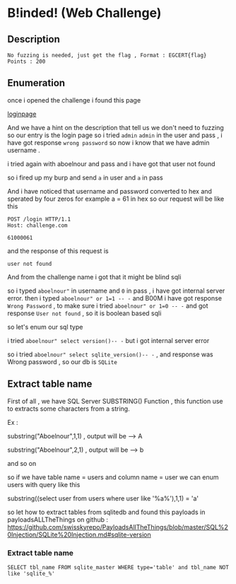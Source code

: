 # B!inded! (Web Challenge)

## Description 

```
No fuzzing is needed, just get the flag , Format : EGCERT{flag}
Points : 200

```

## Enumeration 
 
once i opened the challenge i found this page 

[loginpage](login-page-photo)

And we have a hint on the description that tell us we don't need to fuzzing so our entry is the login page 
so i tried ```admin``` ```admin``` in the user and pass , i have got response ```wrong password``` so now i know that we have admin username . 

i tried again with aboelnour and pass and i have got that user not found

so i fired up my burp and send ```a``` in user and ```a``` in pass

And i have noticed that username and password converted to hex and sperated by four zeros 
for example a = 61 in hex so our request will be like this 

```
POST /login HTTP/1.1
Host: challenge.com

61000061

```

and the response of this request is

```
user not found 
```


And from the challenge name i got that it might be blind sqli 

so i typed ```aboelnour"``` in username and ```0``` in pass , i have got internal server error.
then i typed ```aboelnour" or 1=1 -- -``` and B00M i have got response ```Wrong Password```  , to make sure i tried ```aboelnour" or 1=0 -- -``` and got response ```User not found``` , so it is boolean based sqli 

so let's enum our sql type 

i tried ```aboelnour" select version()-- -``` but i got internal server error 

so i tried ```aboelnour" select sqlite_version()-- -``` , and response was Wrong password , so our db is ```SQLite``` 


## Extract table name  

First of all , we have SQL Server SUBSTRING() Function , this function use to extracts some characters from a string. 

Ex :

substring("Aboelnour",1,1) , output will be --> A

substring("Aboelnour",2,1) , output will be --> b 

and so on 

so if we have table name = users and column name = user we can enum users with query like this 

substring((select user from users where user like '%a%'),1,1) = 'a'

so let how to extract tables from sqlitedb and found this payloads in payloadsALLTheThings on github : https://github.com/swisskyrepo/PayloadsAllTheThings/blob/master/SQL%20Injection/SQLite%20Injection.md#sqlite-version

### Extract table name
```
SELECT tbl_name FROM sqlite_master WHERE type='table' and tbl_name NOT like 'sqlite_%'
```






